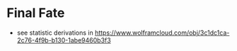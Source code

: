 # Final Fate

- see statistic derivations in
  https://www.wolframcloud.com/obj/3c1dc1ca-2c76-4f9b-b130-1abe9460b3f3
